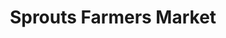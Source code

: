 ---
title: "Sprouts Farmers Market"
url: /moreno-valley/sprouts-farmers-market/
shop: supermarket
---